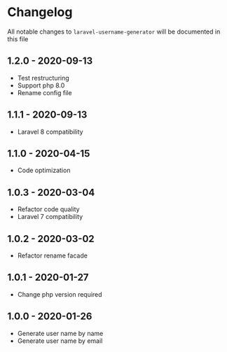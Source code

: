 # Changelog

All notable changes to `laravel-username-generator` will be documented in this file

## 1.2.0 - 2020-09-13
- Test restructuring
- Support php 8.0
- Rename config file

## 1.1.1 - 2020-09-13
- Laravel 8 compatibility

## 1.1.0 - 2020-04-15
- Code optimization

## 1.0.3 - 2020-03-04
- Refactor code quality
- Laravel 7 compatibility

## 1.0.2 - 2020-03-02
- Refactor rename facade

## 1.0.1 - 2020-01-27
- Change php version required

## 1.0.0 - 2020-01-26
- Generate user name by name
- Generate user name by email

